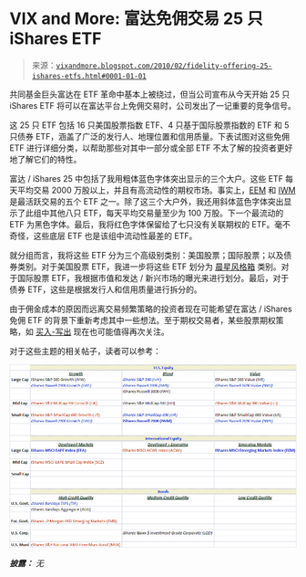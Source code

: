<!--yml

分类：未分类

日期：2024-05-18 17:16:20

-->

# VIX and More: 富达免佣交易 25 只 iShares ETF

> 来源：[`vixandmore.blogspot.com/2010/02/fidelity-offering-25-ishares-etfs.html#0001-01-01`](http://vixandmore.blogspot.com/2010/02/fidelity-offering-25-ishares-etfs.html#0001-01-01)

共同基金巨头富达在 ETF 革命中基本上被绕过，但当公司宣布从今天开始 25 只 iShares ETF 将可以在富达平台上免佣交易时，公司发出了一记重要的竞争信号。

这 25 只 ETF 包括 16 只美国股票指数 ETF、4 只基于国际股票指数的 ETF 和 5 只债券 ETF，涵盖了广泛的发行人、地理位置和信用质量。下表试图对这些免佣 ETF 进行详细分类，以帮助那些对其中一部分或全部 ETF 不太了解的投资者更好地了解它们的特性。

富达 / iShares 25 中包括了我用粗体蓝色字体突出显示的三个大户。这些 ETF 每天平均交易 2000 万股以上，并且有高流动性的期权市场。事实上，[EEM](http://vixandmore.blogspot.com/search/label/EEM) 和 [IWM](http://vixandmore.blogspot.com/search/label/IWM) 是最活跃交易的五个 ETF 之一。除了这三个大户外，我还用斜体蓝色字体突出显示了此组中其他八只 ETF，每天平均交易量至少为 100 万股。下一个最流动的 ETF 为黑色字体。最后，我将红色字体保留给了七只没有关联期权的 ETF。毫不奇怪，这些底层 ETF 也是该组中流动性最差的 ETF。

就分组而言，我将这些 ETF 分为三个高级别类别：美国股票；国际股票；以及债券类别。对于美国股票 ETF，我进一步将这些 ETF 划分为 [晨星风格箱](http://www.morningstar.com/InvGlossary/morningstar_style_box.aspx) 类别。对于国际股票 ETF，我根据市值和发达 / 新兴市场的曝光来进行划分。最后，对于债券 ETF，这些是根据发行人和信用质量进行拆分的。

由于佣金成本的原因而远离交易频繁策略的投资者现在可能希望在富达 / iShares 免佣 ETF 的背景下重新考虑其中一些想法。至于期权交易者，某些股票期权策略，如 [买入-写出](http://vixandmore.blogspot.com/search/label/buy-write) 现在也可能值得再次关注。

对于这些主题的相关帖子，读者可以参考：

![](img/814b09075661fc3b64dbdd36ba4a385b.png)

***披露：*** *无*
